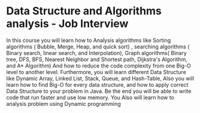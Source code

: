 # Data Structure and Algorithms analysis - Job Interview
In this course you will learn how to Analysis algorithms like Sorting algorithms ( Bubble, Merge, Heap, and quick sort) , searching algorithms ( Binary search, linear search, and Interpolation), Graph algorithms( Binary tree, DFS, BFS, Nearest Neighbor and Shortest path, Dijkstra's Algorithm, and A* Algorithm) And how to reduce the code complexity from one Big-O  level to another level. Furthermore, you will learn different Data Structure like Dynamic Array, Linked List, Stack, Queue, and Hash-Table, Also you will learn how to find Big-O for every data structure, and how to apply  correct Data Structure to your problem in Java. Be the end you will be able to write code that run faster and use low memory. You Also will learn  how to analysis problem using Dynamic programming 
